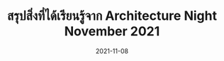 ---
layout: post
title:  "สรุปสิ่งที่ได้เรียนรู้จาก Architecture Night November 2021"
date:   2021-11-08
tags: [architecture]
---